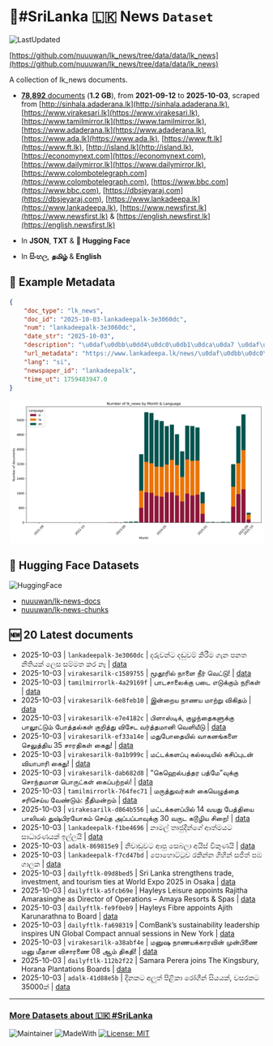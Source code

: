 # 📄#SriLanka 🇱🇰 News `Dataset`

![LastUpdated](https://img.shields.io/badge/last_updated-2025--10--03_15:18:11-green)

[https://github.com/nuuuwan/lk_news/tree/data/data/lk_news](https://github.com/nuuuwan/lk_news/tree/data/data/lk_news)

A collection of lk_news documents.

- [**78,892** documents](https://github.com/nuuuwan/lk_news/tree/data/data/lk_news) (**1.2 GB**), from **2021-09-12** to **2025-10-03**, scraped from [http://sinhala.adaderana.lk](http://sinhala.adaderana.lk), [https://www.virakesari.lk](https://www.virakesari.lk), [https://www.tamilmirror.lk](https://www.tamilmirror.lk), [https://www.adaderana.lk](https://www.adaderana.lk), [https://www.ada.lk](https://www.ada.lk), [https://www.ft.lk](https://www.ft.lk), [http://island.lk](http://island.lk), [https://economynext.com](https://economynext.com), [https://www.dailymirror.lk](https://www.dailymirror.lk), [https://www.colombotelegraph.com](https://www.colombotelegraph.com), [https://www.bbc.com](https://www.bbc.com), [https://dbsjeyaraj.com](https://dbsjeyaraj.com), [https://www.lankadeepa.lk](https://www.lankadeepa.lk), [https://www.newsfirst.lk](https://www.newsfirst.lk) & [https://english.newsfirst.lk](https://english.newsfirst.lk)

- In **JSON**, **TXT** & **🤗 Hugging Face**

- In **සිංහල**, **தமிழ்** & **English**

## 📝 Example Metadata

```json
{
    "doc_type": "lk_news",
    "doc_id": "2025-10-03-lankadeepalk-3e3060dc",
    "num": "lankadeepalk-3e3060dc",
    "date_str": "2025-10-03",
    "description": "\u0daf\u0dbb\u0dd4\u0dc0\u0db1\u0dca\u0da7 \u0daf\u0dac\u0dd4\u0dc0\u0db8\u0dca \u0d9a\u0dd2\u0dbb\u0dd3\u0db8 \u0d9c\u0dd0\u0db1 \u0db4\u0db1\u0dad \u0db1\u0dd3\u0dad\u0dd2\u0dba\u0d9a\u0dca \u0dbd\u0dd9\u0dc3 \u0dc3\u0db8\u0dca\u0db8\u0dad \u0d9a\u0dbb \u0db1\u0dd1",
    "url_metadata": "https://www.lankadeepa.lk/news/\u0daf\u0dbb\u0dc0\u0db1\u0da7-\u0daf\u0dac\u0dc0\u0db8-\u0d9a\u0dbb\u0db8-\u0d9c\u0db1-\u0db4\u0db1\u0dad-\u0db1\u0dad\u0dba\u0d9a-\u0dbd\u0dc3-\u0dc3\u0db8\u0db8\u0dad-\u0d9a\u0dbb-\u0db1/101-680707",
    "lang": "si",
    "newspaper_id": "lankadeepalk",
    "time_ut": 1759483947.0
}
```

![Chart](https://raw.githubusercontent.com/nuuuwan/lk_news/refs/heads/data/data/lk_news/docs_by_month_and_lang.png)

## 🤗 Hugging Face Datasets

![HuggingFace](https://img.shields.io/badge/-HuggingFace-FDEE21?style=for-the-badge&logo=HuggingFace)

- [nuuuwan/lk-news-docs](https://huggingface.co/datasets/nuuuwan/lk-news-docs)
- [nuuuwan/lk-news-chunks](https://huggingface.co/datasets/nuuuwan/lk-news-chunks)

## 🆕 20 Latest documents

- 2025-10-03 | `lankadeepalk-3e3060dc` | දරුවන්ට දඬුවම් කිරීම ගැන පනත නීතියක් ලෙස සම්මත කර නෑ | [data](https://github.com/nuuuwan/lk_news/tree/data/data/lk_news/2020s/2025/2025-10-03-lankadeepalk-3e3060dc)
- 2025-10-03 | `virakesarilk-c1589755` | மூதூரில் நாளை நீர் வெட்டு! | [data](https://github.com/nuuuwan/lk_news/tree/data/data/lk_news/2020s/2025/2025-10-03-virakesarilk-c1589755)
- 2025-10-03 | `tamilmirrorlk-4a29169f` | பாடசாலைக்கு படை எடுக்கும் நரிகள் | [data](https://github.com/nuuuwan/lk_news/tree/data/data/lk_news/2020s/2025/2025-10-03-tamilmirrorlk-4a29169f)
- 2025-10-03 | `virakesarilk-6e8feb10` | இன்றைய நாணய மாற்று விகிதம் | [data](https://github.com/nuuuwan/lk_news/tree/data/data/lk_news/2020s/2025/2025-10-03-virakesarilk-6e8feb10)
- 2025-10-03 | `virakesarilk-e7e4182c` | பிளாஸ்டிக், குழந்தைகளுக்கு பாலூட்டும் போத்தல்கள் குறித்து விசேட வர்த்தமானி வெளியீடு | [data](https://github.com/nuuuwan/lk_news/tree/data/data/lk_news/2020s/2025/2025-10-03-virakesarilk-e7e4182c)
- 2025-10-03 | `virakesarilk-ef33a14e` | மதுபோதையில் வாகனங்களை செலுத்திய 35 சாரதிகள் கைது! | [data](https://github.com/nuuuwan/lk_news/tree/data/data/lk_news/2020s/2025/2025-10-03-virakesarilk-ef33a14e)
- 2025-10-03 | `virakesarilk-0a1b999c` | மட்டக்களப்பு கல்லடியில் கசிப்புடன் வியாபாரி கைது! | [data](https://github.com/nuuuwan/lk_news/tree/data/data/lk_news/2020s/2025/2025-10-03-virakesarilk-0a1b999c)
- 2025-10-03 | `virakesarilk-dab682d8` | “கெஹெல்பத்தர பத்மே”வுக்கு சொந்தமான பொருட்கள் கைப்பற்றல்! | [data](https://github.com/nuuuwan/lk_news/tree/data/data/lk_news/2020s/2025/2025-10-03-virakesarilk-dab682d8)
- 2025-10-03 | `tamilmirrorlk-764fec71` | மருத்துவர்கள் கையெழுத்தை சரிசெய்ய வேண்டும்: நீதிமன்றம் | [data](https://github.com/nuuuwan/lk_news/tree/data/data/lk_news/2020s/2025/2025-10-03-tamilmirrorlk-764fec71)
- 2025-10-03 | `virakesarilk-d864b556` | மட்டக்களப்பில் 14 வயது பேத்தியை பாலியல் துஷ்பிரயோகம் செய்த அப்பப்பாவுக்கு 30 வருட கடூழிய சிறை! | [data](https://github.com/nuuuwan/lk_news/tree/data/data/lk_news/2020s/2025/2025-10-03-virakesarilk-d864b556)
- 2025-10-03 | `lankadeepalk-f1be4696` | නාමල්  තාජුදීන්ගේ  ආත්මයට සාධාරණයක් ඉල්ලයි | [data](https://github.com/nuuuwan/lk_news/tree/data/data/lk_news/2020s/2025/2025-10-03-lankadeepalk-f1be4696)
- 2025-10-03 | `adalk-869815e9` | නිවාඩුවට ආපු සෙබලා අයිස් විකුණයි | [data](https://github.com/nuuuwan/lk_news/tree/data/data/lk_news/2020s/2025/2025-10-03-adalk-869815e9)
- 2025-10-03 | `lankadeepalk-f7cd47bd` | පොහොට්ටුව රකින්න ගිහින් සජිත් පඹ ගාලක | [data](https://github.com/nuuuwan/lk_news/tree/data/data/lk_news/2020s/2025/2025-10-03-lankadeepalk-f7cd47bd)
- 2025-10-03 | `dailyftlk-09d8bed5` | Sri Lanka strengthens trade, investment, and tourism ties at World Expo 2025 in Osaka | [data](https://github.com/nuuuwan/lk_news/tree/data/data/lk_news/2020s/2025/2025-10-03-dailyftlk-09d8bed5)
- 2025-10-03 | `dailyftlk-a5fcb69e` | Hayleys Leisure appoints Rajitha Amarasinghe as Director of Operations – Amaya Resorts & Spas | [data](https://github.com/nuuuwan/lk_news/tree/data/data/lk_news/2020s/2025/2025-10-03-dailyftlk-a5fcb69e)
- 2025-10-03 | `dailyftlk-fe9f0eb9` | Hayleys Fibre appoints Ajith Karunarathna to Board | [data](https://github.com/nuuuwan/lk_news/tree/data/data/lk_news/2020s/2025/2025-10-03-dailyftlk-fe9f0eb9)
- 2025-10-03 | `dailyftlk-fa698319` | ComBank’s sustainability leadership inspires UN Global Compact annual sessions in New York | [data](https://github.com/nuuuwan/lk_news/tree/data/data/lk_news/2020s/2025/2025-10-03-dailyftlk-fa698319)
- 2025-10-03 | `virakesarilk-a38abf4e` | மனுஷ நாணயக்காரவின் முன்பிணை மனு மீதான விசாரணை 08 ஆம் திகதி! | [data](https://github.com/nuuuwan/lk_news/tree/data/data/lk_news/2020s/2025/2025-10-03-virakesarilk-a38abf4e)
- 2025-10-03 | `dailyftlk-112b2f22` | Samara Perera joins The Kingsbury, Horana Plantations Boards | [data](https://github.com/nuuuwan/lk_news/tree/data/data/lk_news/2020s/2025/2025-10-03-dailyftlk-112b2f22)
- 2025-10-03 | `adalk-41d88e5b` | දිනකට අලුත් පිළිකා රෝගීන් සියයක්, වසරකට 35000ක් | [data](https://github.com/nuuuwan/lk_news/tree/data/data/lk_news/2020s/2025/2025-10-03-adalk-41d88e5b)

---

### [More Datasets about 🇱🇰 #SriLanka](https://github.com/nuuuwan/lk_datasets)

![Maintainer](https://img.shields.io/badge/maintainer-nuuuwan-red)
![MadeWith](https://img.shields.io/badge/made_with-python-blue)
[![License: MIT](https://img.shields.io/badge/License-MIT-yellow.svg)](https://opensource.org/licenses/MIT)
